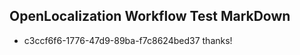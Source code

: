 ## OpenLocalization Workflow Test MarkDown
* c3ccf6f6-1776-47d9-89ba-f7c8624bed37 thanks!

<!--HONumber=Aug16_HO5-->


